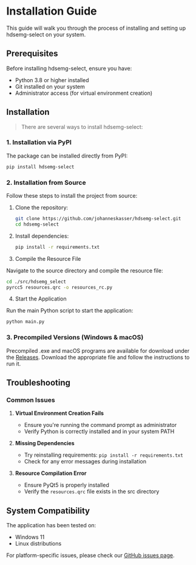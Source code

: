 # Installation Guide

This guide will walk you through the process of installing and setting up hdsemg-select on your system.

## Prerequisites

Before installing hdsemg-select, ensure you have:
- Python 3.8 or higher installed
- Git installed on your system
- Administrator access (for virtual environment creation)

## Installation

> There are several ways to install hdsemg-select:

### 1. Installation via PyPI

The package can be installed directly from PyPI:
```bash
pip install hdsemg-select
```

### 2. Installation from Source

Follow these steps to install the project from source:

1. Clone the repository:
   ```bash
   git clone https://github.com/johanneskasser/hdsemg-select.git
   cd hdsemg-select
   ```
2. Install dependencies:
   ```bash
   pip install -r requirements.txt
   ```

3. Compile the Resource File

Navigate to the source directory and compile the resource file:
```bash
cd ./src/hdsemg_select
pyrcc5 resources.qrc -o resources_rc.py
```

4. Start the Application

Run the main Python script to start the application:
```bash
python main.py
```

### 3. Precompiled Versions (Windows & macOS)

Precompiled .exe and macOS programs are available for download under the [Releases](https://github.com/johanneskasser/hdsemg-select/releases). Download the appropriate file and follow the instructions to run it.

## Troubleshooting

### Common Issues

1. **Virtual Environment Creation Fails**
   - Ensure you're running the command prompt as administrator
   - Verify Python is correctly installed and in your system PATH

2. **Missing Dependencies**
   - Try reinstalling requirements: `pip install -r requirements.txt`
   - Check for any error messages during installation

3. **Resource Compilation Error**
   - Ensure PyQt5 is properly installed
   - Verify the `resources.qrc` file exists in the src directory

## System Compatibility

The application has been tested on:
- Windows 11
- Linux distributions

For platform-specific issues, please check our [GitHub issues page](https://github.com/johanneskasser/hdsemg-select/issues).
